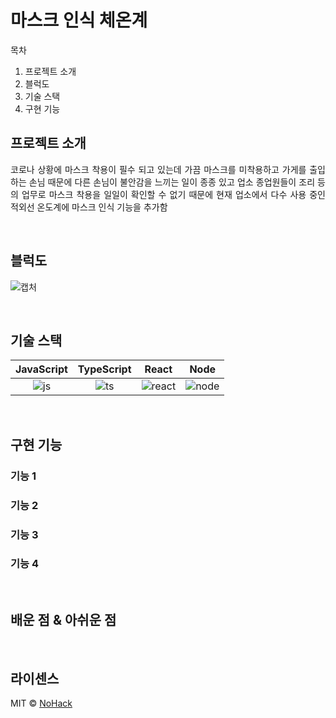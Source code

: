 # 마스크 인식 체온계


목차
1. 프로젝트 소개
2. 블럭도
3. 기술 스택
4. 구현 기능


## 프로젝트 소개

<p align="justify">
코로나 상황에 마스크 착용이 필수 되고 있는데 가끔 마스크를 미착용하고 가게를 출입하는 손님 때문에 다른 손님이 불안감을 느끼는 일이 종종 있고 업소 종업원들이 조리 등의 업무로 
마스크 착용을 일일이 확인할 수 없기 때문에 현재 업소에서 다수 사용 중인 적외선 온도계에 마스크 인식 기능을 추가함
</p>
<br>

## 블럭도


![캡처](https://user-images.githubusercontent.com/75367132/202906560-fd848be9-3e60-4067-a4a6-99de3c5b7b98.PNG)



<br>

## 기술 스택

| JavaScript | TypeScript |  React   |  Node   |
| :--------: | :--------: | :------: | :-----: |
|   ![js]    |   ![ts]    | ![react] | ![node] |

<br>

## 구현 기능

### 기능 1

### 기능 2

### 기능 3

### 기능 4

<br>

## 배운 점 & 아쉬운 점

<p align="justify">

</p>

<br>

## 라이센스

MIT &copy; [NoHack](mailto:lbjp114@gmail.com)

<!-- Stack Icon Refernces -->

[js]: /images/stack/javascript.svg
[ts]: /images/stack/typescript.svg
[react]: /images/stack/react.svg
[node]: /images/stack/node.svg
